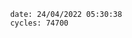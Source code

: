 

                date: 24/04/2022 05:30:38
                cycles: 74700

                         